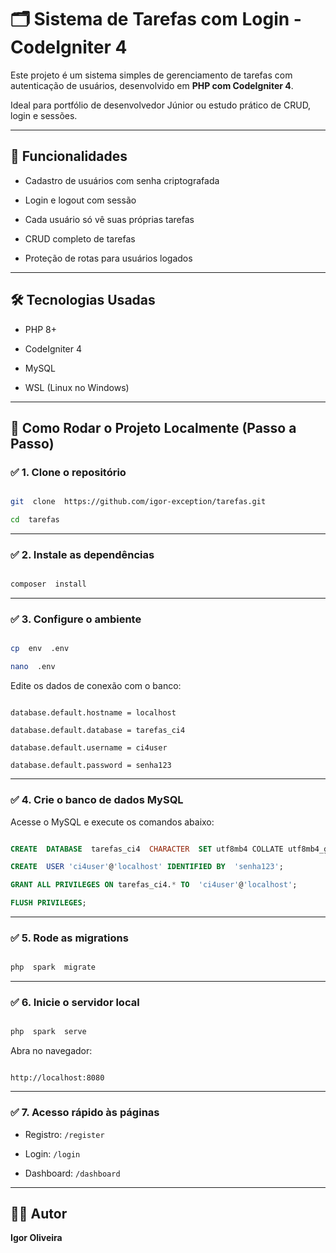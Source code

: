 
  

# 🗂️ Sistema de Tarefas com Login - CodeIgniter 4

  

Este projeto é um sistema simples de gerenciamento de tarefas com autenticação de usuários, desenvolvido em **PHP com CodeIgniter 4**.

Ideal para portfólio de desenvolvedor Júnior ou estudo prático de CRUD, login e sessões.

  

---

  

## 🚀 Funcionalidades

  

- Cadastro de usuários com senha criptografada

- Login e logout com sessão

- Cada usuário só vê suas próprias tarefas

- CRUD completo de tarefas

- Proteção de rotas para usuários logados

  

---

  

## 🛠️ Tecnologias Usadas

  

- PHP 8+

- CodeIgniter 4

- MySQL

- WSL (Linux no Windows)

  

---

  

## 🧭 Como Rodar o Projeto Localmente (Passo a Passo)

  

### ✅ 1. Clone o repositório

  

```bash

git  clone  https://github.com/igor-exception/tarefas.git

cd  tarefas

```

  

---

  

### ✅ 2. Instale as dependências

  

```bash

composer  install

```

  

---

  

### ✅ 3. Configure o ambiente

  

```bash

cp  env  .env

nano  .env

```

  

Edite os dados de conexão com o banco:

  

```dotenv

database.default.hostname = localhost

database.default.database = tarefas_ci4

database.default.username = ci4user

database.default.password = senha123

```

  

---

  

### ✅ 4. Crie o banco de dados MySQL

  

Acesse o MySQL e execute os comandos abaixo:

  

```sql

CREATE  DATABASE  tarefas_ci4  CHARACTER  SET utf8mb4 COLLATE utf8mb4_general_ci;

CREATE  USER 'ci4user'@'localhost' IDENTIFIED BY  'senha123';

GRANT ALL PRIVILEGES ON tarefas_ci4.* TO  'ci4user'@'localhost';

FLUSH PRIVILEGES;

```

  

---

  

### ✅ 5. Rode as migrations

  

```bash

php  spark  migrate

```

  

---

  

### ✅ 6. Inicie o servidor local

  

```bash

php  spark  serve

```

  

Abra no navegador:

  

```

http://localhost:8080

```

  

---

  

### ✅ 7. Acesso rápido às páginas

  

- Registro: `/register`

- Login: `/login`

- Dashboard: `/dashboard`

  

---

  

## 👨‍💻 Autor

  

**Igor Oliveira**


